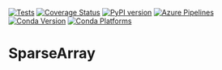 [![Tests](https://github.com/INGEOTEC/SparseArray/actions/workflows/test.yaml/badge.svg)](https://github.com/INGEOTEC/SparseArray/actions/workflows/test.yaml)
[![Coverage Status](https://coveralls.io/repos/github/INGEOTEC/SparseArray/badge.svg?branch=master)](https://coveralls.io/github/INGEOTEC/SparseArray?branch=master)
[![PyPI version](https://badge.fury.io/py/sparsearray.svg)](https://badge.fury.io/py/sparsearray)
[![Azure Pipelines](https://dev.azure.com/conda-forge/feedstock-builds/_apis/build/status/sparsearray-feedstock?branchName=main)](https://dev.azure.com/conda-forge/feedstock-builds/_build/latest?definitionId=16155&branchName=main)
[![Conda Version](https://img.shields.io/conda/vn/conda-forge/sparsearray.svg)](https://anaconda.org/conda-forge/sparsearray)
[![Conda Platforms](https://img.shields.io/conda/pn/conda-forge/sparsearray.svg)](https://anaconda.org/conda-forge/sparsearray)


# SparseArray 

